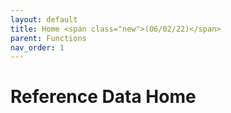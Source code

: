 ```yaml
---
layout: default
title: Home <span class="new">(06/02/22)</span>
parent: Functions
nav_order: 1
---
```


<style>
img {
	border:  1px solid black;
}
</style>

# Reference Data Home